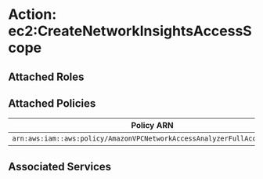 # Action: ec2:CreateNetworkInsightsAccessScope

## Attached Roles

## Attached Policies

| Policy ARN | Policy Name |
|------------|-------------|
| `arn:aws:iam::aws:policy/AmazonVPCNetworkAccessAnalyzerFullAccessPolicy` | [AmazonVPCNetworkAccessAnalyzerFullAccessPolicy](../policies.md#amazonvpcnetworkaccessanalyzerfullaccesspolicy) |

## Associated Services

